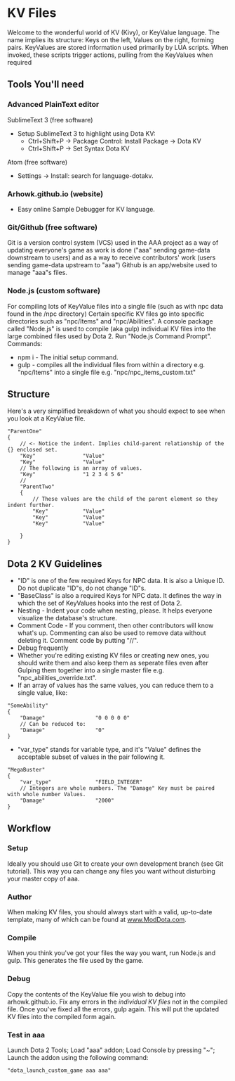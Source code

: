 # KV Files
Welcome to the wonderful world of KV (Kivy), or KeyValue language. The name implies its structure: Keys on the left, Values on the right, forming pairs. KeyValues are stored information used primarily by LUA scripts. When invoked, these scripts trigger actions, pulling from the KeyValues when required
## Tools You'll need

### Advanced PlainText editor

SublimeText 3 (free software)
- Setup SublimeText 3 to highlight using Dota KV:
  - Ctrl+Shift+P -> Package Control: Install Package -> Dota KV
  - Ctrl+Shift+P -> Set Syntax Dota KV

Atom (free software) 
- Settings -> Install: search for language-dotakv.

### Arhowk.github.io (website)
- Easy online Sample Debugger for KV language.

### Git/Github (free software)
Git is a version control system (VCS) used in the AAA project as a way of updating everyone's game as work is done ("aaa" sending game-data downstream to users) and as a way to receive contributors' work (users sending game-data upstream to "aaa")
Github is an app/website used to manage "aaa"s files.

### Node.js (custom software)
For compiling lots of KeyValue files into a single file (such as with npc data found in the /npc directory)
Certain specific KV files go into specific directories such as "npc/Items" and "npc/Abilities". A console package called "Node.js" is used to compile (aka gulp) individual KV files into the large combined files used by Dota 2. Run "Node.js Command Prompt".
Commands:
- npm i - The initial setup command.
- gulp - compiles all the individual files from within a directory e.g. "npc/Items" into a single file e.g. "npc/npc_items_custom.txt"

## Structure
Here's a very simplified breakdown of what you should expect to see when you look at a KeyValue file.
```
"ParentOne"
{
	// <- Notice the indent. Implies child-parent relationship of the {} enclosed set.
	"Key"				"Value"
	"Key"				"Value"
	// The following is an array of values.
	"Key"				"1 2 3 4 5 6"
	// 
	"ParentTwo"
	{
		// These values are the child of the parent element so they indent further.
		"Key"			"Value"
		"Key"			"Value"
		"Key"			"Value"

	}
}
```

## Dota 2 KV Guidelines
- "ID" is one of the few required Keys for NPC data. It is also a Unique ID. Do not duplicate "ID"s, do not change "ID"s.
- "BaseClass" is also a required Keys for NPC data. It defines the way in which the set of KeyValues hooks into the rest of Dota 2.
- Nesting - Indent your code when nesting, please. It helps everyone visualize the database's structure.
- Comment Code - If you comment, then other contributors will know what's up. Commenting can also be used to remove data without deleting it. Comment code by putting "//".
- Debug frequently
- Whether you're editing existing KV files or creating new ones, you should write them and also keep them as seperate files even after Gulping them together into a single master file e.g. "npc_abilities_override.txt". 
- If an array of values has the same values, you can reduce them to a single value, like:
```
"SomeAbility"
{
	"Damage"				"0 0 0 0 0"
	// Can be reduced to:
	"Damage"				"0"
}
```
- "var_type" stands for variable type, and it's "Value" defines the acceptable subset of values in the pair following it.
```
"MegaBuster"
{
	"var_type"				"FIELD_INTEGER"
	// Integers are whole numbers. The "Damage" Key must be paired with whole number Values.
	"Damage"				"2000"
}
```

## Workflow

### Setup
Ideally you should use Git to create your own development branch (see Git tutorial). This way you can change any files you want without disturbing your master copy of aaa.

### Author
When making KV files, you should always start with a valid, up-to-date template, many of which can be found at www.ModDota.com. 

### Compile
When you think you've got your files the way you want, run Node.js and gulp. This generates the file used by the game.

### Debug
Copy the contents of the KeyValue file you wish to debug into arhowk.github.io. Fix any errors in the *individual KV files* not in the compiled file. Once you've fixed all the errors, gulp again. This will put the updated KV files into the compiled form again.

### Test in aaa
Launch Dota 2 Tools; Load "aaa" addon; Load Console by pressing "~"; Launch the addon using the following command:
```
"dota_launch_custom_game aaa aaa"
```
